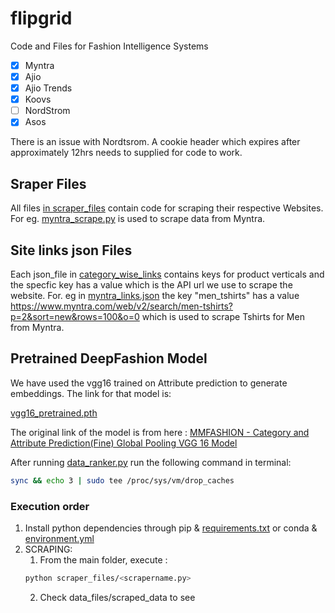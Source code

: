 # flipgrid

Code and Files for Fashion Intelligence Systems

- [x] Myntra
- [x] Ajio 
- [x] Ajio Trends
- [x] Koovs
- [ ] NordStrom   
- [x] Asos

There is an issue with Nordtsrom. A cookie header which expires after approximately 12hrs needs to supplied for code to work.

## Sraper Files ##

All files [in scraper_files](scraper_files/) contain code for scraping their respective Websites.
For eg. [myntra_scrape.py](scraper_files/myntra_scrape.py) is used to scrape data from Myntra. 


## Site links json Files ##

Each json_file in [category_wise_links](category_wise_links) contains keys for product verticals and the specfic key has a value which is the API url we use to scrape the website.
For. eg  in [myntra_links.json](categrory_wise_links/myntra_links.json) the key "men_tshirts" has a value  https://www.myntra.com/web/v2/search/men-tshirts?p=2&sort=new&rows=100&o=0 which is used to scrape Tshirts for Men from Myntra.


## Pretrained DeepFashion Model ##

We have used the vgg16 trained on Attribute prediction to generate embeddings. The link for that model is:

[vgg16_pretrained.pth](https://drive.google.com/file/d/1i7AIdai4f-EAslC2wiRmPzt1vmWxFqS1/view?usp=sharing)

The original link of the model is from here : 
[ MMFASHION - Category and Attribute Prediction(Fine) Global Pooling VGG 16 Model](https://github.com/open-mmlab/mmfashion/blob/master/docs/MODEL_ZOO.md)



After running [data_ranker.py](data_ranker.py) run the following command in terminal:
```bash
sync && echo 3 | sudo tee /proc/sys/vm/drop_caches
```



### Execution order ###

1. Install python dependencies through pip & [requirements.txt](requirements.txt) or conda & [environment.yml](environment.yml)
2. SCRAPING:
	1. From the main folder, execute : 
	```bash
	python scraper_files/<scrapername.py>
	```
	2. Check data_files/scraped_data to see
